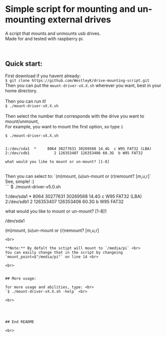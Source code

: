 
# Simple script for mounting and un-mounting external drives

A script that mounts and unmounts usb drives. <br>
Made for and tested with raspberry pi. <br>

<br>

## Quick start:

First download if you havent already: <br>
`$ git clone https://github.com/WestleyK/drive-mounting-script.git` <br>
Then you can put the `mount-driver-vX.X.sh` wherever you want, best in your home directory. <br>
<br>
Then you can run it! <br>
`$ ./mount-driver-vX.X.sh` <br>	
<br>
Then select the number that corresponds with the drive you want to mount/unmount, <br>
For example, you want to mount the first option, so type `1` <br>
```
$ ./mount-driver-vX.X.sh 


1:/dev/sda1  *     8064 30277631 30269568 14.4G  c W95 FAT32 (LBA)
2:/dev/sdb1           2 126353407 126353406 60.3G  b W95 FAT32

what would you like to mount or un-mount? [1-8]
```
<br>
Then you can select to: `(m)mount, (u)un-mount or (r)remount?  [m,u,r]` <br>
See, simple! :)	<br>
```
$ ./mount-driver-v5.0.sh 


1:/dev/sda1  *     8064 30277631 30269568 14.4G  c W95 FAT32 (LBA)
2:/dev/sdb1           2 126353407 126353406 60.3G  b W95 FAT32

what would you like to mount or un-mount? [1-8]1

/dev/sda1

(m)mount, (u)un-mount or (r)remount?  [m,u,r]
```
<br>

**Note:** By defalt the sctipt will mount to `/media/pi` <br>	
You can easily change that in the script by changeing `mount_point=$"/media/pi"` on line 14 <br>

<br>


## More usage:

for more usage and abilities, type: <br>
`$ ./mount-driver-vX.X.sh -help` <br>

<br>




## End README

<br>


